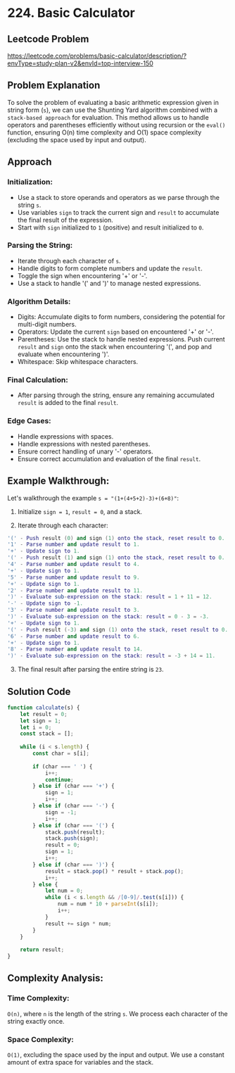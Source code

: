 # 224. Basic Calculator

## Leetcode Problem 
https://leetcode.com/problems/basic-calculator/description/?envType=study-plan-v2&envId=top-interview-150

## Problem Explanation
To solve the problem of evaluating a basic arithmetic expression given in string form (`s`), we can use the Shunting Yard algorithm combined with a `stack-based approach` for evaluation. This method allows us to handle operators and parentheses efficiently without using recursion or the `eval()` function, ensuring O(n) time complexity and O(1) space complexity (excluding the space used by input and output).

## Approach

### Initialization:
- Use a stack to store operands and operators as we parse through the string `s`.
- Use variables `sign` to track the current sign and `result` to accumulate the final result of the expression.
- Start with `sign` initialized to `1` (positive) and result initialized to `0`.

### Parsing the String:
- Iterate through each character of `s`.
- Handle digits to form complete numbers and update the `result`.
- Toggle the sign when encountering '+' or '-'.
- Use a stack to handle '(' and ')' to manage nested expressions.

### Algorithm Details:
- Digits: Accumulate digits to form numbers, considering the potential for multi-digit numbers.
- Operators: Update the current `sign` based on encountered '+' or '-'.
- Parentheses: Use the stack to handle nested expressions. Push current `result` and `sign` onto the stack when encountering '(', and pop and evaluate when encountering ')'.
- Whitespace: Skip whitespace characters.

### Final Calculation:
- After parsing through the string, ensure any remaining accumulated `result` is added to the final `result`.

### Edge Cases:
- Handle expressions with spaces.
- Handle expressions with nested parentheses.
- Ensure correct handling of unary '-' operators.
- Ensure correct accumulation and evaluation of the final `result`.

## Example Walkthrough:
Let's walkthrough the example `s = "(1+(4+5+2)-3)+(6+8)"`:

1. Initialize `sign = 1`, `result = 0`, and a stack.

2. Iterate through each character:
```lua
'(' - Push result (0) and sign (1) onto the stack, reset result to 0.
'1' - Parse number and update result to 1.
'+' - Update sign to 1.
'(' - Push result (1) and sign (1) onto the stack, reset result to 0.
'4' - Parse number and update result to 4.
'+' - Update sign to 1.
'5' - Parse number and update result to 9.
'+' - Update sign to 1.
'2' - Parse number and update result to 11.
')' - Evaluate sub-expression on the stack: result = 1 + 11 = 12.
'-' - Update sign to -1.
'3' - Parse number and update result to 3.
')' - Evaluate sub-expression on the stack: result = 0 - 3 = -3.
'+' - Update sign to 1.
'(' - Push result (-3) and sign (1) onto the stack, reset result to 0.
'6' - Parse number and update result to 6.
'+' - Update sign to 1.
'8' - Parse number and update result to 14.
')' - Evaluate sub-expression on the stack: result = -3 + 14 = 11.
```
3. The final result after parsing the entire string is `23`.

## Solution Code
```javascript
function calculate(s) {
    let result = 0;
    let sign = 1;
    let i = 0;
    const stack = [];
    
    while (i < s.length) {
        const char = s[i];
        
        if (char === ' ') {
            i++;
            continue;
        } else if (char === '+') {
            sign = 1;
            i++;
        } else if (char === '-') {
            sign = -1;
            i++;
        } else if (char === '(') {
            stack.push(result);
            stack.push(sign);
            result = 0;
            sign = 1;
            i++;
        } else if (char === ')') {
            result = stack.pop() * result + stack.pop();
            i++;
        } else {
            let num = 0;
            while (i < s.length && /[0-9]/.test(s[i])) {
                num = num * 10 + parseInt(s[i]);
                i++;
            }
            result += sign * num;
        }
    }
    
    return result;
}
```

## Complexity Analysis:
### Time Complexity: 
`O(n)`, where `n` is the length of the string `s`. We process each character of the string exactly once.
### Space Complexity: 
`O(1)`, excluding the space used by the input and output. We use a constant amount of extra space for variables and the stack.
